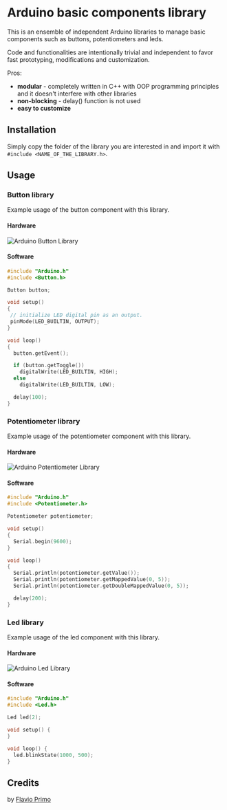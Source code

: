# Arduino basic components library

This is an ensemble of independent Arduino libraries to manage basic components such as buttons, potentiometers and leds.

Code and functionalities are intentionally trivial and independent to favor fast prototyping, modifications and customization.

Pros:

* **modular** -  completely written in C++ with OOP programming principles and it doesn't interfere with other libraries
* **non-blocking** - delay() function is not used
* **easy to customize**

## Installation
Simply copy the folder of the library you are interested in and import it with `#include <NAME_OF_THE_LIBRARY.h>`.

## Usage

### Button library
Example usage of the button component with this library.

#### Hardware
![Arduino Button Library](http://www.flavioprimo.xyz/wp-content/uploads/2016/12/button_library.png)

#### Software
```C
#include "Arduino.h"
#include <Button.h>

Button button;

void setup()
{
 // initialize LED digital pin as an output.
 pinMode(LED_BUILTIN, OUTPUT);
}

void loop()
{
  button.getEvent();

  if (button.getToggle())
    digitalWrite(LED_BUILTIN, HIGH);
  else
    digitalWrite(LED_BUILTIN, LOW);

  delay(100);
}
```

### Potentiometer library
Example usage of the potentiometer component with this library.

#### Hardware
![Arduino Potentiometer Library](http://www.flavioprimo.xyz/wp-content/uploads/2016/12/potentiometer_library.png)

#### Software
```C
#include "Arduino.h"
#include <Potentiometer.h>

Potentiometer potentiometer;

void setup()
{
  Serial.begin(9600);
}

void loop()
{
  Serial.println(potentiometer.getValue());
  Serial.println(potentiometer.getMappedValue(0, 5));
  Serial.println(potentiometer.getDoubleMappedValue(0, 5));

  delay(200);
}
```

### Led library
Example usage of the led component with this library.

#### Hardware
![Arduino Led Library](http://www.flavioprimo.xyz/wp-content/uploads/2016/12/led_library.png)

#### Software
```C
#include "Arduino.h"
#include <Led.h>

Led led(2);

void setup() {
}

void loop() {
  led.blinkState(1000, 500);
}
```

## Credits

by [Flavio Primo](https://flavioprimo.xyz/about/)
